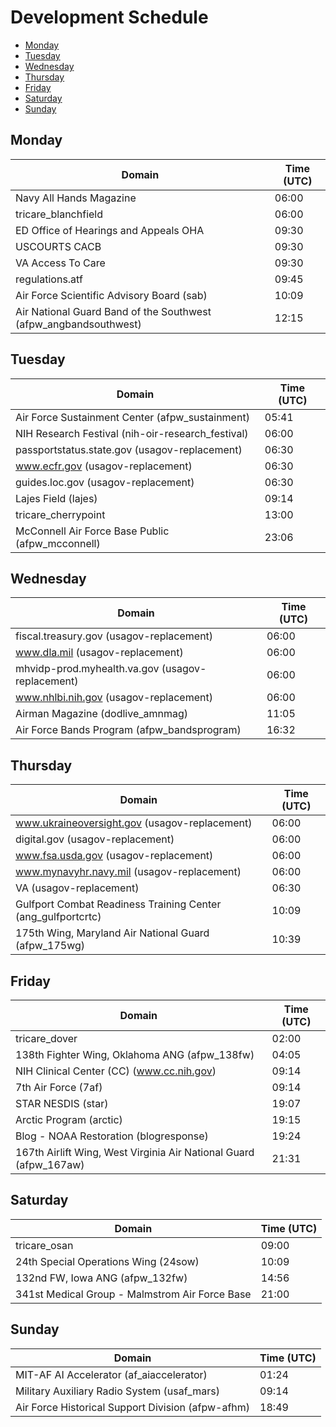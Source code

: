 # Development Schedule
 * [Monday](#monday)
 * [Tuesday](#tuesday)
 * [Wednesday](#wednesday)
 * [Thursday](#thursday)
 * [Friday](#friday)
 * [Saturday](#saturday)
 * [Sunday](#sunday)
## Monday
|Domain|Time (UTC)|
|---|---|
|Navy All Hands Magazine|06:00|
|tricare_blanchfield|06:00|
|ED Office of Hearings and Appeals OHA|09:30|
|USCOURTS CACB|09:30|
|VA Access To Care|09:30|
|regulations.atf|09:45|
|Air Force Scientific Advisory Board (sab)|10:09|
|Air National Guard Band of the Southwest (afpw_angbandsouthwest)|12:15|


## Tuesday
|Domain|Time (UTC)|
|---|---|
|Air Force Sustainment Center (afpw_sustainment)|05:41|
|NIH Research Festival (nih-oir-research_festival)|06:00|
|passportstatus.state.gov (usagov-replacement)|06:30|
|www.ecfr.gov (usagov-replacement)|06:30|
|guides.loc.gov (usagov-replacement)|06:30|
|Lajes Field (lajes)|09:14|
|tricare_cherrypoint|13:00|
|McConnell Air Force Base Public (afpw_mcconnell)|23:06|


## Wednesday
|Domain|Time (UTC)|
|---|---|
|fiscal.treasury.gov (usagov-replacement)|06:00|
|www.dla.mil (usagov-replacement)|06:00|
|mhvidp-prod.myhealth.va.gov (usagov-replacement)|06:00|
|www.nhlbi.nih.gov (usagov-replacement)|06:00|
|Airman Magazine (dodlive_amnmag)|11:05|
|Air Force Bands Program (afpw_bandsprogram)|16:32|


## Thursday
|Domain|Time (UTC)|
|---|---|
|www.ukraineoversight.gov (usagov-replacement)|06:00|
|digital.gov (usagov-replacement)|06:00|
|www.fsa.usda.gov (usagov-replacement)|06:00|
|www.mynavyhr.navy.mil (usagov-replacement)|06:00|
|VA (usagov-replacement)|06:30|
|Gulfport Combat Readiness Training Center (ang_gulfportcrtc)|10:09|
|175th Wing, Maryland Air National Guard (afpw_175wg)|10:39|


## Friday
|Domain|Time (UTC)|
|---|---|
|tricare_dover|02:00|
|138th Fighter Wing, Oklahoma ANG (afpw_138fw)|04:05|
|NIH Clinical Center (CC) (www.cc.nih.gov)|09:14|
|7th Air Force (7af)|09:14|
|STAR NESDIS (star)|19:07|
|Arctic Program (arctic)|19:15|
|Blog - NOAA Restoration (blogresponse)|19:24|
|167th Airlift Wing, West Virginia Air National Guard (afpw_167aw)|21:31|


## Saturday
|Domain|Time (UTC)|
|---|---|
|tricare_osan|09:00|
|24th Special Operations Wing (24sow)|10:09|
|132nd FW, Iowa ANG (afpw_132fw)|14:56|
|341st Medical Group - Malmstrom Air Force Base|21:00|


## Sunday
|Domain|Time (UTC)|
|---|---|
|MIT-AF AI Accelerator (af_aiaccelerator)|01:24|
|Military Auxiliary Radio System (usaf_mars)|09:14|
|Air Force Historical Support Division (afpw-afhm)|18:49|
